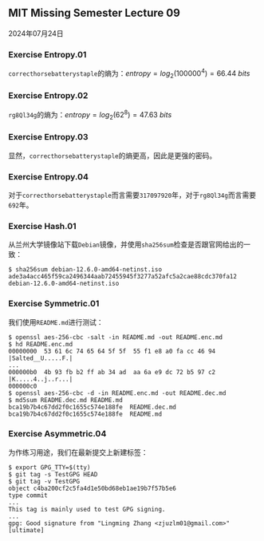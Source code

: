 ## MIT Missing Semester Lecture 09

2024年07月24日

### Exercise Entropy.01

`correcthorsebatterystaple`的熵为：$entropy = log_2(100000^4)=66.44\ bits$

### Exercise Entropy.02

`rg8Ql34g`的熵为：$entropy = log_2(62^8)=47.63\ bits$

### Exercise Entropy.03

显然，`correcthorsebatterystaple`的熵更高，因此是更强的密码。

### Exercise Entropy.04

对于`correcthorsebatterystaple`而言需要`317097920`年，对于`rg8Ql34g`而言需要`692`年。

### Exercise Hash.01

从兰州大学镜像站下载`Debian`镜像，并使用`sha256sum`检查是否跟官网给出的一致：

```shell
$ sha256sum debian-12.6.0-amd64-netinst.iso
ade3a4acc465f59ca2496344aab72455945f3277a52afc5a2cae88cdc370fa12  debian-12.6.0-amd64-netinst.iso
```

### Exercise Symmetric.01

我们使用`README.md`进行测试：

```shell
$ openssl aes-256-cbc -salt -in README.md -out README.enc.md
$ hd README.enc.md
00000000  53 61 6c 74 65 64 5f 5f  55 f1 e8 a0 fa cc 46 94  |Salted__U.....F.|
...
000000b0  4b 93 fb b2 ff ab 34 ad  aa 6a e9 dc 72 b5 97 c2  |K.....4..j..r...|
000000c0
$ openssl aes-256-cbc -d -in README.enc.md -out README.dec.md
$ md5sum README.dec.md README.md
bca19b7b4c67dd2f0c1655c574e188fe  README.dec.md
bca19b7b4c67dd2f0c1655c574e188fe  README.md
```

### Exercise Asymmetric.04

为作练习用途，我们在最新提交上新建标签：

```shell
$ export GPG_TTY=$(tty)
$ git tag -s TestGPG HEAD
$ git tag -v TestGPG
object c4ba200cf2c5fa4d1e50bd68eb1ae19b7f57b5e6
type commit
...
This tag is mainly used to test GPG signing.
...
gpg: Good signature from "Lingming Zhang <zjuzlm01@gmail.com>" [ultimate]
```



